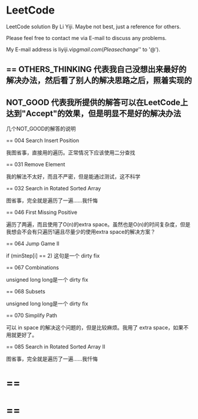 LeetCode
========

LeetCode solution By Li Yiji. Maybe not best, just a reference for others.

Please feel free to contact me via E-mail to discuss any problems.

My E-mail address is liyiji.vip$gmail.com (Please change '$' to '@').

==
OTHERS_THINKING 代表我自己没想出来最好的解决办法，然后看了别人的解决思路之后，照着实现的
--
NOT_GOOD 代表我所提供的解答可以在LeetCode上达到"Accept"的效果，但是明显不是好的解决办法
--
几个NOT_GOOD的解答的说明

==
004 Search Insert Position

我图省事，直接用的遍历。正常情况下应该使用二分查找

==
031 Remove Element

我的解法不太好，而且不严密，但是能通过测试，这不科学

==
032 Search in Rotated Sorted Array

图省事，完全就是遍历了一遍……我忏悔

==
046 First Missing Positive

遍历了两遍，而且使用了O(n)的extra space。虽然也是O(n)的时间复杂度，但是我想会不会有只遍历1遍且尽量少的使用extra space的解决方案？

==
064 Jump Game II

if (minStep[i] == 2) 这句是一个 dirty fix

==
067 Combinations

unsigned long long是一个 dirty fix

==
068 Subsets

unsigned long long是一个 dirty fix

==
070 Simplify Path

可以 in space 的解决这个问题的，但是比较麻烦。我用了 extra space，如果不用就更好了。

==
085 Search in Rotated Sorted Array II

图省事，完全就是遍历了一遍……我忏悔

==
==
==
==
